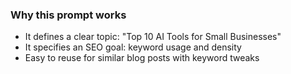 ### Why this prompt works

- It defines a clear topic: "Top 10 AI Tools for Small Businesses"
- It specifies an SEO goal: keyword usage and density
- Easy to reuse for similar blog posts with keyword tweaks
